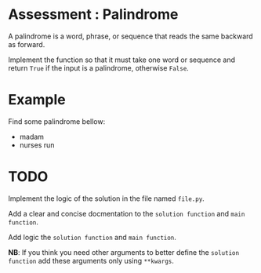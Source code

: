 # Assessment : Palindrome
A palindrome is a word, phrase, or sequence that reads the same backward as forward.

Implement the function so that it must take one word or sequence and return `True` if the input is a palindrome, otherwise `False`.

# Example
Find some palindrome bellow: 
- madam
- nurses run

<!-- ```python
``` -->

# TODO
Implement the logic of the solution in the file named `file.py`.

Add a clear and concise docmentation to the `solution function` and `main function`.

Add logic the `solution function` and `main function`.

**NB**: If you think you need other arguments to better define the `solution function` add these arguments only using `**kwargs`.

